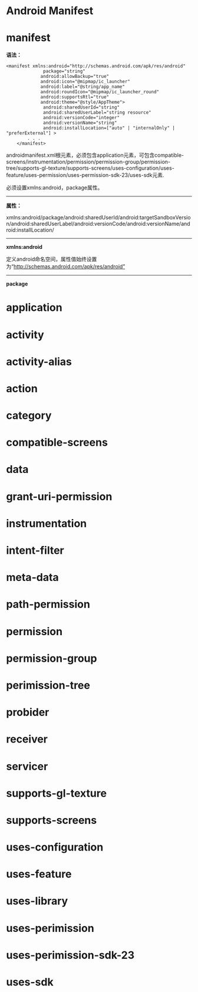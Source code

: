 # Android Manifest



# manifest

**语法：**

```
<manifest xmlns:android="http://schemas.android.com/apk/res/android"
              package="string"
             android:allowBackup="true"
       		 android:icon="@mipmap/ic_launcher"
      	 	 android:label="@string/app_name"
           	 android:roundIcon="@mipmap/ic_launcher_round"
        	 android:supportsRtl="true"
        	 android:theme="@style/AppTheme">
              android:sharedUserId="string"
              android:sharedUserLabel="string resource" 
              android:versionCode="integer"
              android:versionName="string"
              android:installLocation=["auto" | "internalOnly" | "preferExternal"] >
        . . .
    </manifest>
```

androidmanifest.xml根元素，必须包含application元素，可包含compatible-screens/instrumentation/permission/permission-group/permission-tree/supports-gl-texture/supports-screens/uses-configuration/uses-feature/uses-permission/uses-permission-sdk-23/uses-sdk元素.

必须设置xmlns:android，package属性。

---

**属性：**

xmlns:android/package/android:sharedUserId/android:targetSandboxVersion/android:sharedUserLabel/android:versionCode/android:versionName/android:installLocation/

---

**xmlns:android**

定义android命名空间，属性值始终设置为“http://schemas.android.com/apk/res/android”

---

**package**



# application

# activity

# activity-alias

# action

# category

# compatible-screens

# data

# grant-uri-permission

# instrumentation

# intent-filter

# meta-data

# path-permission

# permission

# permission-group

# perimission-tree

# probider

# receiver

# servicer

# supports-gl-texture

# supports-screens

# uses-configuration

# uses-feature

# uses-library

# uses-perimission

# uses-perimission-sdk-23

# uses-sdk